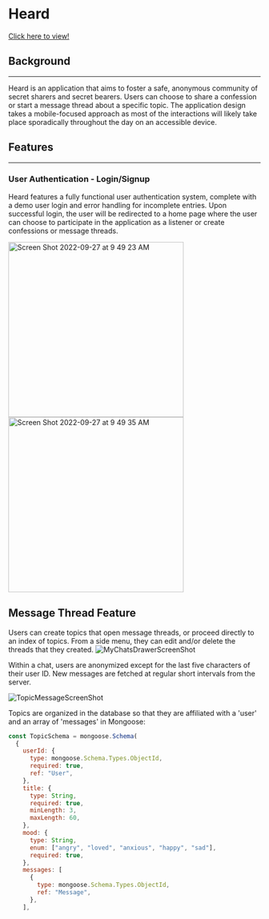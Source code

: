 # Heard

[Click here to view!](https://heard--app.herokuapp.com/)

## Background
--- 
Heard is an application that aims to foster a safe, anonymous community of secret sharers and secret bearers. Users can choose to share a confession or start a message thread about a specific topic. The application design takes a mobile-focused approach as most of the interactions will likely take place sporadically throughout the day on an accessible device. 


## Features 
---
### User Authentication - Login/Signup 

Heard features a fully functional user authentication system, complete with a demo user login and error handling for incomplete entries. Upon successful login, the user will be redirected to a home page where the user can choose to participate in the application as a listener or create confessions or message threads. 

<img width="350" alt="Screen Shot 2022-09-27 at 9 49 23 AM" src="https://user-images.githubusercontent.com/107089418/192587580-7cb3dd42-b8f9-4626-9483-f76ade558ce6.png">
<img width="350" alt="Screen Shot 2022-09-27 at 9 49 35 AM" src="https://user-images.githubusercontent.com/107089418/192587576-aad07c04-440e-4291-93d8-8454974fc00a.png">

## Message Thread Feature
Users can create topics that open message threads, or proceed directly to an index of topics. From a side menu, they can edit and/or delete the threads that they created.
![MyChatsDrawerScreenShot](https://user-images.githubusercontent.com/100994924/192670284-437fb40d-6aa4-4c5c-bfcd-d11f1e748f4d.png)

Within a chat, users are anonymized except for the last five characters of their user ID. New messages are fetched at regular short intervals from the server.

![TopicMessageScreenShot](https://user-images.githubusercontent.com/100994924/192670264-92079b49-52d2-4f04-9bb8-61246c826364.png)

Topics are organized in the database so that they are affiliated with a 'user' and an array of 'messages' in Mongoose:
```javascript
const TopicSchema = mongoose.Schema(
  {
    userId: {
      type: mongoose.Schema.Types.ObjectId,
      required: true,
      ref: "User",
    },
    title: {
      type: String,
      required: true,
      minLength: 3,
      maxLength: 60,
    },
    mood: {
      type: String,
      enum: ["angry", "loved", "anxious", "happy", "sad"],
      required: true,
    },
    messages: [
      {
        type: mongoose.Schema.Types.ObjectId,
        ref: "Message",
      },
    ],
```
